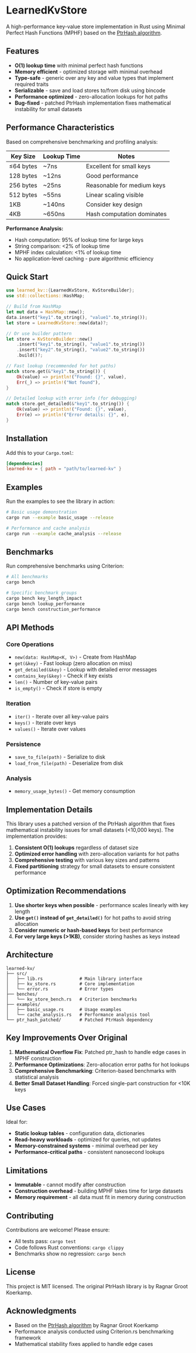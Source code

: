# LearnedKvStore

A high-performance key-value store implementation in Rust using Minimal Perfect Hash Functions (MPHF) based on the [PtrHash algorithm](https://github.com/RagnarGrootKoerkamp/ptrhash).

## Features

- **O(1) lookup time** with minimal perfect hash functions
- **Memory efficient** - optimized storage with minimal overhead
- **Type-safe** - generic over any key and value types that implement required traits
- **Serializable** - save and load stores to/from disk using bincode
- **Performance optimized** - zero-allocation lookups for hot paths
- **Bug-fixed** - patched PtrHash implementation fixes mathematical instability for small datasets

## Performance Characteristics

Based on comprehensive benchmarking and profiling analysis:

| Key Size | Lookup Time | Notes |
|----------|-------------|-------|
| ≤64 bytes | ~7ns | Excellent for small keys |
| 128 bytes | ~12ns | Good performance |
| 256 bytes | ~25ns | Reasonable for medium keys |
| 512 bytes | ~55ns | Linear scaling visible |
| 1KB | ~140ns | Consider key design |
| 4KB | ~650ns | Hash computation dominates |

**Performance Analysis:**
- Hash computation: 95% of lookup time for large keys
- String comparison: <2% of lookup time
- MPHF index calculation: <1% of lookup time
- No application-level caching - pure algorithmic efficiency

## Quick Start

```rust
use learned_kv::{LearnedKvStore, KvStoreBuilder};
use std::collections::HashMap;

// Build from HashMap
let mut data = HashMap::new();
data.insert("key1".to_string(), "value1".to_string());
let store = LearnedKvStore::new(data)?;

// Or use builder pattern
let store = KvStoreBuilder::new()
    .insert("key1".to_string(), "value1".to_string())
    .insert("key2".to_string(), "value2".to_string())
    .build()?;

// Fast lookup (recommended for hot paths)
match store.get(&"key1".to_string()) {
    Ok(value) => println!("Found: {}", value),
    Err(_) => println!("Not found"),
}

// Detailed lookup with error info (for debugging)
match store.get_detailed(&"key1".to_string()) {
    Ok(value) => println!("Found: {}", value),
    Err(e) => println!("Error details: {}", e),
}
```

## Installation

Add this to your `Cargo.toml`:

```toml
[dependencies]
learned-kv = { path = "path/to/learned-kv" }
```

## Examples

Run the examples to see the library in action:

```bash
# Basic usage demonstration
cargo run --example basic_usage --release

# Performance and cache analysis
cargo run --example cache_analysis --release
```

## Benchmarks

Run comprehensive benchmarks using Criterion:

```bash
# All benchmarks
cargo bench

# Specific benchmark groups
cargo bench key_length_impact
cargo bench lookup_performance
cargo bench construction_performance
```

## API Methods

### Core Operations
- `new(data: HashMap<K, V>)` - Create from HashMap
- `get(&key)` - Fast lookup (zero allocation on miss)
- `get_detailed(&key)` - Lookup with detailed error messages
- `contains_key(&key)` - Check if key exists
- `len()` - Number of key-value pairs
- `is_empty()` - Check if store is empty

### Iteration
- `iter()` - Iterate over all key-value pairs
- `keys()` - Iterate over keys
- `values()` - Iterate over values

### Persistence
- `save_to_file(path)` - Serialize to disk
- `load_from_file(path)` - Deserialize from disk

### Analysis
- `memory_usage_bytes()` - Get memory consumption

## Implementation Details

This library uses a patched version of the PtrHash algorithm that fixes mathematical instability issues for small datasets (<10,000 keys). The implementation provides:

1. **Consistent O(1) lookups** regardless of dataset size
2. **Optimized error handling** with zero-allocation variants for hot paths
3. **Comprehensive testing** with various key sizes and patterns
4. **Fixed partitioning** strategy for small datasets to ensure consistent performance

## Optimization Recommendations

1. **Use shorter keys when possible** - performance scales linearly with key length
2. **Use `get()` instead of `get_detailed()`** for hot paths to avoid string allocation
3. **Consider numeric or hash-based keys** for best performance
4. **For very large keys (>1KB)**, consider storing hashes as keys instead

## Architecture

```
learned-kv/
├── src/
│   ├── lib.rs              # Main library interface
│   ├── kv_store.rs         # Core implementation
│   └── error.rs            # Error types
├── benches/
│   └── kv_store_bench.rs   # Criterion benchmarks
├── examples/
│   ├── basic_usage.rs      # Usage examples
│   └── cache_analysis.rs   # Performance analysis tool
└── ptr_hash_patched/       # Patched PtrHash dependency
```

## Key Improvements Over Original

1. **Mathematical Overflow Fix**: Patched ptr_hash to handle edge cases in MPHF construction
2. **Performance Optimizations**: Zero-allocation error paths for hot lookups
3. **Comprehensive Benchmarking**: Criterion-based benchmarks with statistical analysis
4. **Better Small Dataset Handling**: Forced single-part construction for <10K keys

## Use Cases

Ideal for:
- **Static lookup tables** - configuration data, dictionaries
- **Read-heavy workloads** - optimized for queries, not updates
- **Memory-constrained systems** - minimal overhead per key
- **Performance-critical paths** - consistent nanosecond lookups

## Limitations

- **Immutable** - cannot modify after construction
- **Construction overhead** - building MPHF takes time for large datasets
- **Memory requirement** - all data must fit in memory during construction

## Contributing

Contributions are welcome! Please ensure:
- All tests pass: `cargo test`
- Code follows Rust conventions: `cargo clippy`
- Benchmarks show no regression: `cargo bench`

## License

This project is MIT licensed. The original PtrHash library is by Ragnar Groot Koerkamp.

## Acknowledgments

- Based on the [PtrHash algorithm](https://github.com/RagnarGrootKoerkamp/ptrhash) by Ragnar Groot Koerkamp
- Performance analysis conducted using Criterion.rs benchmarking framework
- Mathematical stability fixes applied to handle edge cases